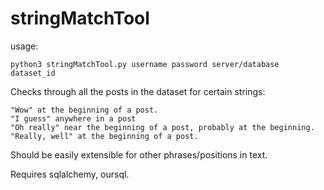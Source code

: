 # stringMatchTool
usage:
```
python3 stringMatchTool.py username password server/database dataset_id
```
Checks through all the posts in the dataset for certain strings:

    "Wow" at the beginning of a post.
    "I guess" anywhere in a post
    "Oh really" near the beginning of a post, probably at the beginning.
    "Really, well" at the beginning of a post.

Should be easily extensible for other phrases/positions in text.

Requires sqlalchemy, oursql.
